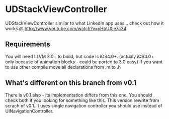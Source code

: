 UDStackViewController
=========

UDStackViewController similar to what LinkedIn app uses...
check out how it works @ http://www.youtube.com/watch?v=yHbUXie7a34

Requirements
----------
You will need LLVM 3.0+ to build, but code is iOS4.0+. (actualy iOS4.0+ only because of animation blocks - could be ported to 3.0 easy)
If you want to use other compile move all declarations from .m to .h

What's different on this branch from v0.1
----------
There is v0.1 also - its implementation differs from this one. You should check both if you looking for something like this. 
This version rewrite from scrach of v0.1. It uses single navigation controller you should use instead of UINavigationController.